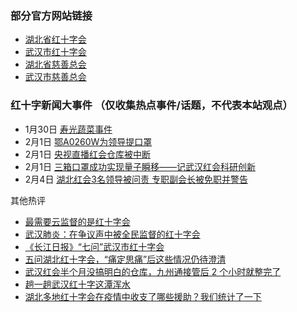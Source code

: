 ### 部分官方网站链接
* [湖北省红十字会](http://hbsredcross.org.cn/)
* [武汉市红十字会](http://www.wuhanrc.org.cn/)
* [湖北省慈善总会](http://www.hbcf.org.cn/)
* [武汉市慈善总会](http://www.wh-charity.com/)

<div id="时间轴"></div>

### 红十字新闻大事件 （仅收集热点事件/话题，不代表本站观点）

* 1月30日 [寿光蔬菜事件](https://cfcnews.com/277796/%e5%88%ab%e7%9b%91%e5%b7%a5%e7%9b%96%e5%8c%bb%e9%99%a2%e4%ba%86%ef%bc%8c%e6%9d%a5%e7%9b%91%e7%9d%a3%e6%ad%a6%e6%b1%89%e7%ba%a2%e5%8d%81%e5%ad%97%e4%bc%9a%e5%90%a7/)
* 2月1日 [鄂A0260W为领导提口罩](https://pincong.rocks/video/1088)
* 2月1日 [央视直播红会仓库被中断](https://mp.weixin.qq.com/s/z4cBGt6By1g39UP2g-z3ug)
* 2月1日 [三箱口罩成功实现量子瞬移——记武汉红会科研创新](https://matters.news/@faraway/%E6%8A%A2%E6%95%91%E6%80%A7%E8%BD%AC%E8%BD%BD-%E4%B8%89%E7%AE%B1%E5%8F%A3%E7%BD%A9%E6%88%90%E5%8A%9F%E5%AE%9E%E7%8E%B0%E9%87%8F%E5%AD%90%E7%9E%AC%E7%A7%BB-%E8%AE%B0%E6%AD%A6%E6%B1%89%E7%BA%A2%E4%BC%9A%E7%A7%91%E7%A0%94%E5%88%9B%E6%96%B0-zdpuArVvPGWDShqSJowgt9JmATn5QScVCbzPjLeZ5YR9717rF)
* 2月4日 [湖北红会3名领导被问责 专职副会长被免职并警告](https://www.chinanews.co/news/gb/china/2020/02/202002041545.shtml)

其他热评
* [最需要云监督的是红十字会](https://zhuanlan.zhihu.com/p/104483201)
* [武汉肺炎：在争议声中被全民监督的红十字会](https://www.bbc.com/zhongwen/simp/chinese-news-51338241)
* [《长江日报》“七问”武汉市红十字会](https://kuaibao.qq.com/s/20200126A06R3900?refer=spider)
* [五问湖北红十字会，“痛定思痛”后这些情况仍待澄清](http://www.bjnews.com.cn/news/2020/02/01/682834.html)
* [武汉红会半个月没搞明白的仓库，九州通接管后 2 个小时就整完了](https://posts.careerengine.us/p/5e36c9e344aa86793c0aa503?from=marquee)
* [趟一趟武汉红十字这潭浑水](https://cfcnews.com/278186/%E5%8E%9F%E5%88%9B-i-%E8%B6%9F%E4%B8%80%E8%B6%9F%E6%AD%A6%E6%B1%89%E7%BA%A2%E5%8D%81%E5%AD%97%E8%BF%99%E6%BD%AD%E6%B5%91%E6%B0%B4/)
* [湖北多地红十字会在疫情中收支了哪些援助？我们统计了一下](https://m.mp.oeeee.com/a/BAAFRD000020200202257263.html)



